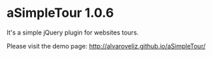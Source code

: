 # aSimpleTour 1.0.6

It's a simple jQuery plugin for websites tours.

Please visit the demo page: http://alvaroveliz.github.io/aSimpleTour/

